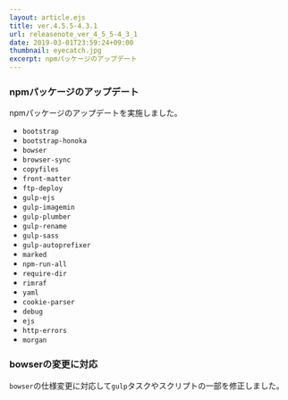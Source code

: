 ```yaml
---
layout: article.ejs
title: ver.4.5.5-4.3.1
url: releasenote_ver_4_5_5-4_3_1
date: 2019-03-01T23:59:24+09:00
thumbnail: eyecatch.jpg
excerpt: npmパッケージのアップデート
---
```


### npmパッケージのアップデート

npmパッケージのアップデートを実施しました。

- `bootstrap`
- `bootstrap-honoka`
- `bowser`
- `browser-sync`
- `copyfiles`
- `front-matter`
- `ftp-deploy`
- `gulp-ejs`
- `gulp-imagemin`
- `gulp-plumber`
- `gulp-rename`
- `gulp-sass`
- `gulp-autoprefixer`
- `marked`
- `npm-run-all`
- `require-dir`
- `rimraf`
- `yaml`
- `cookie-parser`
- `debug`
- `ejs`
- `http-errors`
- `morgan`

### bowserの変更に対応

`bowser`の仕様変更に対応して`gulp`タスクやスクリプトの一部を修正しました。